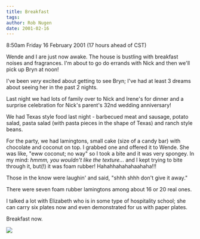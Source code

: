 ```yaml
---
title: Breakfast
tags: 
author: Rob Nugen
date: 2001-02-16
---
```


<p class=date>8:50am Friday 16 February 2001 (17 hours
ahead of CST)</p>

<p>Wende and I are just now awake.  The house is
bustling with breakfast noises and fragrances.  I'm
about to go do errands with Nick and then we'll pick
up Bryn at noon!</p>

<p>I've been <em>very</em> excited about getting to
see Bryn; I've had at least 3 dreams about seeing her
in the past 2 nights.</p>

<p>Last night we had lots of family over to Nick and
Irene's for dinner and a surprise celebration for
Nick's parent's 32nd wedding anniversary!</p>

<p>We had Texas style food last night - barbecued meat
and sausage, potato salad, pasta salad (with pasta
pieces in the shape of Texas) and ranch style
beans.</p>

<p>For the party, we had lamingtons, small cake (size
of a candy bar) with chocolate and coconut on top.  I
grabbed one and offered it to Wende.  She was like,
"eww coconut; no way" so I took a bite and it was very
spongey.  In my mind: <em>hmmm, you wouldn't like the
texture...</em> and I kept trying to bite through it,
but(!) it was foam rubber! Hahahhahahahaahaha!!!</p>

<p>Those in the know were laughin' and said, "shhh
shhh don't give it away."</p>

<p>There were seven foam rubber lamingtons among about
16 or 20 real ones.</p>

<p>I talked a lot with Elizabeth who is in some type
of hospitality school; she can carry six plates now
and even demonstrated for us with paper plates.</p>

<p>Breakfast now.</p>

<p><img src="/images/rob/wL-ROB.gif"/></p>
